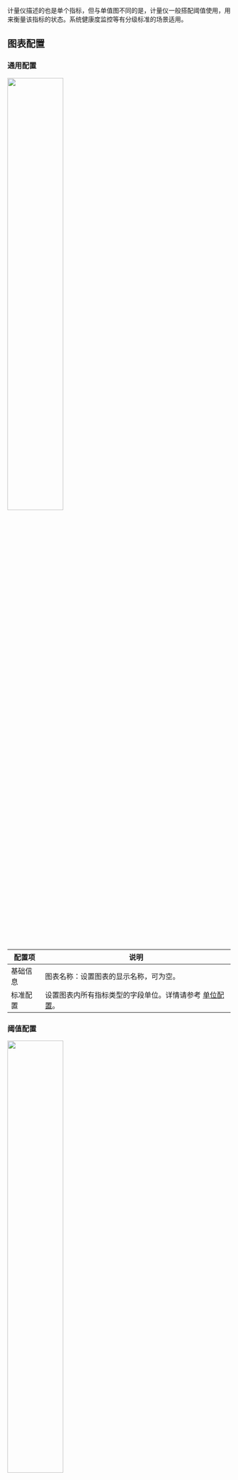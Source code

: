 计量仪描述的也是单个指标，但与单值图不同的是，计量仪一般搭配阈值使用，用来衡量该指标的状态。系统健康度监控等有分级标准的场景适用。

## 图表配置

### 通用配置

<img src="https://qcloudimg.tencent-cloud.cn/raw/0368f857c9725506b9a7c5d624b35b6f.png" style="width:50%;" />

| 配置项   | 说明                                                     |
| -------- | -------------------------------------------------------- |
| 基础信息 | 图表名称：设置图表的显示名称，可为空。                                 |
| 标准配置 | 设置图表内所有指标类型的字段单位。详情请参考 [单位配置](https://cloud.tencent.com/document/product/614/74036)。     |


### 阈值配置

<img src="https://qcloudimg.tencent-cloud.cn/raw/a768589e8cee93a4b172290db51b7c93.png" style="width:50%;" />

| 配置项   | 说明                                                         |
| -------- | ------------------------------------------------------------ |
| 阈值配置 | 阈值点：设置阈值点，可以添加多个阈值区间。单击阈值对应色彩可打开色盘自定义颜色。<br/>最大值/最小值：控制计量仪扇形区的最大刻度与最小刻度，区间外的数据不会在图表上显示。 |

**阈值配置示例：**
![](https://qcloudimg.tencent-cloud.cn/raw/71e11a964daf7fb74983d567899dd391.png)

